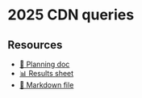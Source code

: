 # 2025 CDN queries

<!--
  This directory contains all of the 2025 CDN chapter queries.

  Each query should have a corresponding `metric_name.sql` file.
  Note that readers are linked to this directory, so try to make the SQL file names descriptive for easy browsing.

  Analysts: if helpful, you can use this README to give additional info about the queries.
-->

## Resources

- [📄 Planning doc][~google-doc]
- [📊 Results sheet][~google-sheets]
- [📝 Markdown file][~chapter-markdown]

[~google-doc]: https://docs.google.com/document/d/1mPSPKJtFcazw0t6MoA5CSV6sTVM7N6K0CTAEdIwN_60
[~google-sheets]: https://docs.google.com/spreadsheets/d/1xc7EkFIIA5Lon9Ao9ksmiIq-0j0qc1TbhreKJgc5DBE/edit
[~chapter-markdown]: https://github.com/HTTPArchive/almanac.httparchive.org/tree/main/src/content/en/2025/cdn.md

